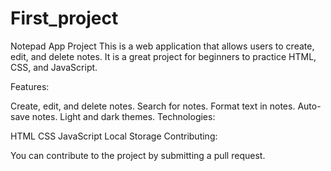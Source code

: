 # First_project


Notepad App Project
This is a web application that allows users to create, edit, and delete notes. It is a great project for beginners to practice HTML, CSS, and JavaScript.

Features:

Create, edit, and delete notes.
Search for notes.
Format text in notes.
Auto-save notes.
Light and dark themes.
Technologies:

HTML
CSS
JavaScript
Local Storage
Contributing:

You can contribute to the project by submitting a pull request.
